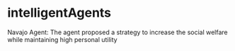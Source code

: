 # intelligentAgents
Navajo Agent: The agent proposed a strategy to increase the social welfare while maintaining high personal utility
